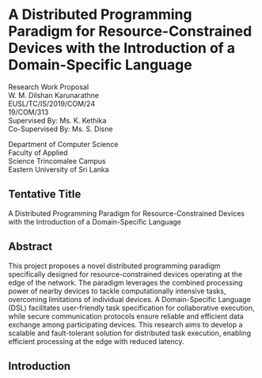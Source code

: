 # A Distributed Programming Paradigm for Resource-Constrained Devices with the Introduction of a Domain-Specific Language

Research Work Proposal  
W. M. Dilshan Karunarathne  
EUSL/TC/IS/2019/COM/24  
19/COM/313  
Supervised By: Ms. K. Kethika  
Co-Supervised By: Ms. S. Disne  

Department of Computer Science  
Faculty of Applied  
Science Trincomalee Campus  
Eastern University of Sri Lanka  

## Tentative Title

A Distributed Programming Paradigm for Resource-Constrained Devices with the Introduction of a Domain-Specific Language

## Abstract 

This project proposes a novel distributed programming paradigm specifically designed for resource-constrained devices 
operating at the edge of the network. The paradigm leverages the combined processing power of nearby devices to tackle 
computationally intensive tasks, overcoming limitations of individual devices. A Domain-Specific Language (DSL) 
facilitates user-friendly task specification for collaborative execution, while secure communication protocols ensure 
reliable and efficient data exchange among participating devices. This research aims to develop a scalable and 
fault-tolerant solution for distributed task execution, enabling efficient processing at the edge with reduced latency.

## Introduction


